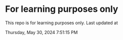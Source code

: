 # For learning purposes only
This repo is for learning purposes only.
Last updated at

Thursday, May 30, 2024 7:51:15 PM

